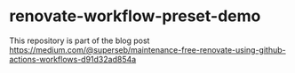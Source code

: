 # renovate-workflow-preset-demo

This repository is part of the blog post https://medium.com/@superseb/maintenance-free-renovate-using-github-actions-workflows-d91d32ad854a

